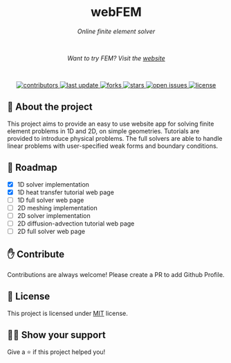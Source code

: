 
<h1 align="center">webFEM</h1>
<p align="center"><i>Online finite element solver</i></p>
<br>
<p align="center"><i>Want to try FEM? Visit the <a href="https://alexsimulation.github.io/webFEM/">website</a></i></p>
<br>

<!-- Badges -->
<p align="center">
  <a href="https://github.com/Alexsimulation/webFEM/graphs/contributors">
    <img src="https://img.shields.io/github/contributors/Alexsimulation/webFEM" alt="contributors" />
  </a>
  <a href="">
    <img src="https://img.shields.io/github/last-commit/Alexsimulation/webFEM" alt="last update" />
  </a>
  <a href="https://github.com/Alexsimulation/webFEM/network/members">
    <img src="https://img.shields.io/github/forks/Alexsimulation/webFEM" alt="forks" />
  </a>
  <a href="https://github.com/Alexsimulation/webFEM/stargazers">
    <img src="https://img.shields.io/github/stars/Alexsimulation/webFEM" alt="stars" />
  </a>
  <a href="https://github.com/Alexsimulation/webFEM/issues/">
    <img src="https://img.shields.io/github/issues/Alexsimulation/webFEM" alt="open issues" />
  </a>
  <a href="https://github.com/Alexsimulation/webFEM/blob/master/LICENSE">
    <img src="https://img.shields.io/github/license/Alexsimulation/webFEM.svg" alt="license" />
  </a>
</p>


## :star2: About the project

This project aims to provide an easy to use website app for solving finite element problems in 1D and 2D, on simple geometries. Tutorials are provided to introduce physical problems. The full solvers are able to handle linear problems with user-specified weak forms and boundary conditions.


## :light_rail: Roadmap

 * [x] 1D solver implementation
 * [x] 1D heat transfer tutorial web page
 * [ ] 1D full solver web page
 * [ ] 2D meshing implementation
 * [ ] 2D solver implementation
 * [ ] 2D diffusion-advection tutorial web page
 * [ ] 2D full solver web page

## :hand: Contribute

Contributions are always welcome! Please create a PR to add Github Profile.

## :pencil: License

This project is licensed under [MIT](https://opensource.org/licenses/MIT) license.

## :man_astronaut: Show your support

Give a ⭐️ if this project helped you!
